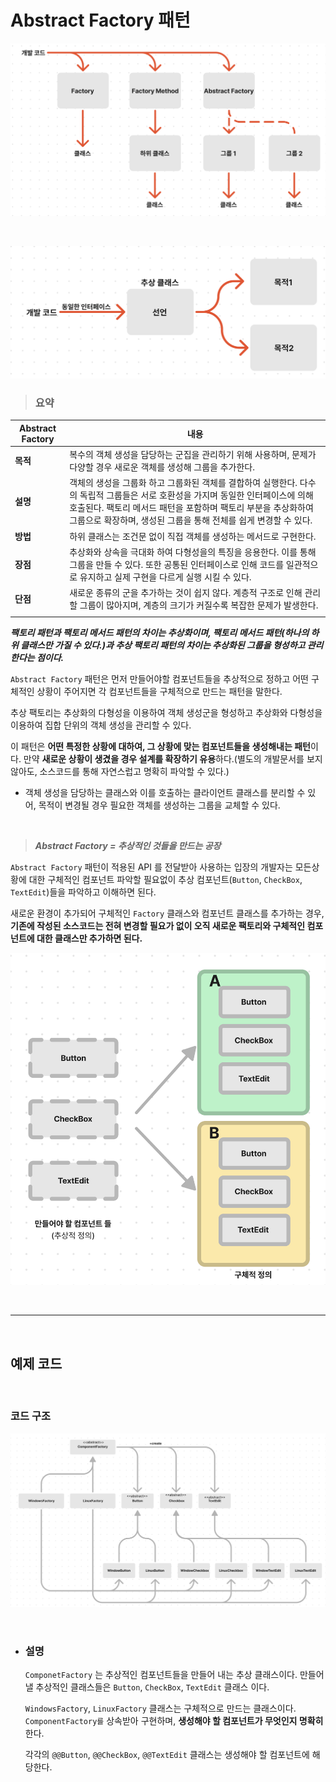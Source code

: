 # **Abstract Factory 패턴**

![FactorySummary.png.png](/img/FactorySummary.png)

<br>

![abstractFactorySubExplaination.png.png](/img/abstractFactorySubExplaination.png)

> ### **요약**

|Abstract Factory|내용|
|---|---|
|**목적**|복수의 객체 생성을 담당하는 군집을 관리하기 위해 사용하며, 문제가 다양할 경우 새로운 객체를 생성해 그룹을 추가한다. |
|**설명**|객체의 생성을 그룹화 하고 그룹화된 객체를 결합하여 실행한다. 다수의 독립적 그룹들은 서로 호환성을 가지며 동일한 인터페이스에 의해 호출된다. 팩토리 메서드 패턴을 포함하며 팩토리 부분을 추상화하여 그룹으로 확장하며, 생성된 그룹을 통해 전체를 쉽게 변경할 수 있다.|
|**방법**|하위 클래스는 조건문 없이 직접 객체를 생성하는 메서드로 구현한다.|
|**장점**|추상화와 상속을 극대화 하여 다형성을의 특징을 응용한다. 이를 통해 그룹을 만들 수 있다. 또한 공통된 인터페이스로 인해 코드를 일관적으로 유지하고 실제 구현을 다르게 실행 시킬 수 있다.|
|**단점**|새로운 종류의 군을 추가하는 것이 쉽지 않다. 계층적 구조로 인해 관리할 그룹이 많아지며, 계층의 크기가 커질수록 복잡한 문제가 발생한다.|
||

***팩토리 패턴과 팩토리 메서드 패턴의 차이는 추상화이며, 팩토리 메서드 패턴(하나의 하위 클래스만 가질 수 있다.)과 추상 팩토리 패턴의 차이는 추상화된 그룹을 형성하고 관리한다는 점이다.***

`Abstract Factory` 패턴은 먼저 만들어야할 컴포넌트들을 추상적으로 정하고 어떤 구체적인 상황이 주어지면 각 컴포넌트들을 구체적으로 만드는 패턴을 말한다.

추상 팩토리는 추상화의 다형성을 이용하여 객체 생성군을 형성하고 추상화와 다형성을 이용하여 집합 단위의 객체 생성을 관리할 수 있다.

이 패턴은 **어떤 특정한 상황에 대하여, 그 상황에 맞는 컴포넌트들을 생성해내는 패턴**이다. 만약 **새로운 상황이 생겼을 경우 설계를 확장하기 유용**하다.(별도의 개발문서를 보지 않아도, 소스코드를 통해 자연스럽고 명확히 파악할 수 있다.)

-  객체 생성을 담당하는 클래스와 이를 호출하는 클라이언트 클래스를 분리할 수 있어, 목적이 변경될 경우 필요한 객체를 생성하는 그룹을 교체할 수 있다.

<br>

> ***Abstract Factory = 추상적인 것들을 만드는 공장***

`Abstract Factory` 패턴이 적용된 API 를 전달받아 사용하는 입장의 개발자는 모든상황에 대한 구체적인 컴포넌트 파악할 필요없이 추상 컴포넌트(`Button`, `CheckBox`, `TextEdit`)들을 파악하고 이해하면 된다.

새로운 환경이 추가되어 구체적인 `Factory` 클래스와 컴포넌트 클래스를 추가하는 경우, **기존에 작성된 소스코드는 전혀 변경할 필요가 없이 오직 새로운 팩토리와 구체적인 컴포넌트에 대한 클래스만 추가하면 된다.**

![AbstractFactoryExample.png.png](/img/AbstractFactoryExample.png)

<br><hr><br>

## **예제 코드**

<br>

### **코드 구조**

![AbstractFactory.png.png](/img/AbstractFactory.png)

<br>

- ### **설명**

    `ComponetFactory` 는 추상적인 컴포넌트들을 만들어 내는 추상 클래스이다. 만들어낼 추상적인 클래스들은 `Button`, `CheckBox`, `TextEdit` 클래스 이다.

    `WindowsFactory`, `LinuxFactory` 클래스는 구체적으로 만드는 클래스이다. `ComponentFactory를` 상속받아 구현하며, **생성해야 할 컴포넌트가 무엇인지 명확히** 한다.

    각각의 `@@Button`, `@@CheckBox`, `@@TextEdit` 클래스는 생성해야 할 컴포넌트에 해당한다.
